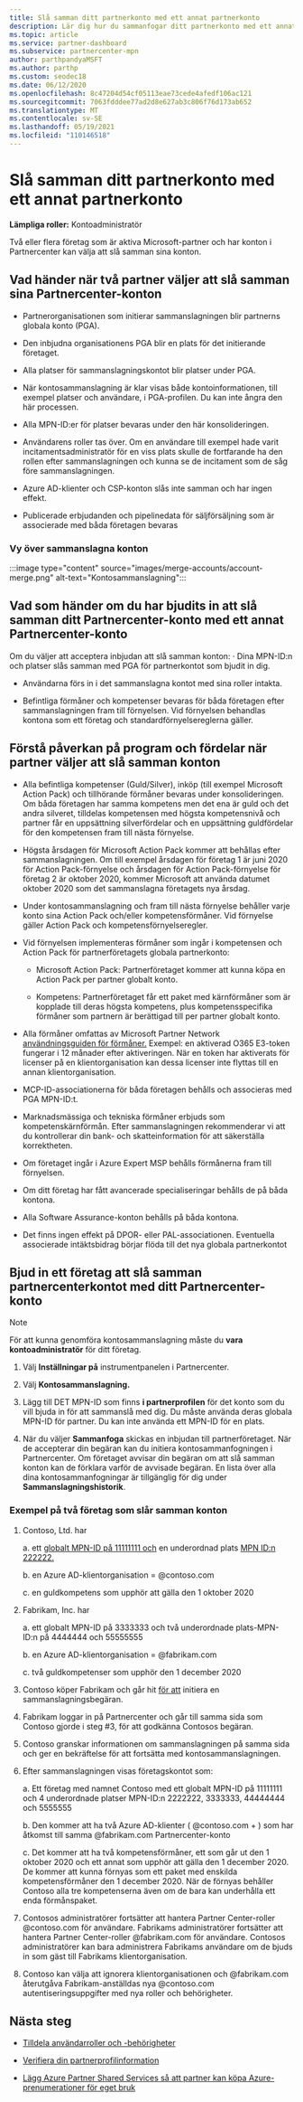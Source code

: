 ```yaml
---
title: Slå samman ditt partnerkonto med ett annat partnerkonto
description: Lär dig hur du sammanfogar ditt partnerkonto med ett annat partnerkonto i Partnercenter – för företag som är aktiva Microsoft-partner i Partnercenter.
ms.topic: article
ms.service: partner-dashboard
ms.subservice: partnercenter-mpn
author: parthpandyaMSFT
ms.author: parthp
ms.custom: seodec18
ms.date: 06/12/2020
ms.openlocfilehash: 8c47204d54cf05113eae73cede4afedf106ac121
ms.sourcegitcommit: 7063fdddee77ad2d8e627ab3c806f76d173ab652
ms.translationtype: MT
ms.contentlocale: sv-SE
ms.lasthandoff: 05/19/2021
ms.locfileid: "110146518"
---
```

# <a name="merge-your-partner-account-with-another-partner-account"></a>Slå samman ditt partnerkonto med ett annat partnerkonto

**Lämpliga roller:** Kontoadministratör

Två eller flera företag som är aktiva Microsoft-partner och har konton i Partnercenter kan välja att slå samman sina konton.

## <a name="what-happens-when-two-partners-elect-to-merge-their-partner-center-accounts"></a>Vad händer när två partner väljer att slå samman sina Partnercenter-konton

- Partnerorganisationen som initierar sammanslagningen blir partnerns globala konto (PGA).

- Den inbjudna organisationens PGA blir en plats för det initierande företaget.

- Alla platser för sammanslagningskontot blir platser under PGA.

- När kontosammanslagning är klar visas både kontoinformationen, till exempel platser och användare, i PGA-profilen. Du kan inte ångra den här processen.

- Alla MPN-ID:er för platser bevaras under den här konsolideringen.

- Användarens roller tas över. Om en användare till exempel hade varit incitamentsadministratör för en viss plats skulle de fortfarande ha den rollen efter sammanslagningen och kunna se de incitament som de såg före sammanslagningen.

- Azure AD-klienter och CSP-konton slås inte samman och har ingen effekt.

- Publicerade erbjudanden och pipelinedata för säljförsäljning som är associerade med båda företagen bevaras

### <a name="view-of-merged-accounts"></a>Vy över sammanslagna konton

:::image type="content" source="images/merge-accounts/account-merge.png" alt-text="Kontosammanslagning":::

## <a name="what-to-expect-if-you-have-been-invited-to-merge-your-partner-center-account-with-another-partner-center-account"></a>Vad som händer om du har bjudits in att slå samman ditt Partnercenter-konto med ett annat Partnercenter-konto

Om du väljer att acceptera inbjudan att slå samman konton: · Dina MPN-ID:n och platser slås samman med PGA för partnerkontot som bjudit in dig.

- Användarna förs in i det sammanslagna kontot med sina roller intakta.

- Befintliga förmåner och kompetenser bevaras för båda företagen efter sammanslagningen fram till förnyelsen. Vid förnyelsen behandlas kontona som ett företag och standardförnyelsereglerna gäller.

## <a name="understand-the-impacts-to-programs-and-benefits-when-partners-elect-to-merge-accounts"></a>Förstå påverkan på program och fördelar när partner väljer att slå samman konton

- Alla befintliga kompetenser (Guld/Silver), inköp (till exempel Microsoft Action Pack) och tillhörande förmåner bevaras under konsolideringen. Om båda företagen har samma kompetens men det ena är guld och det andra silveret, tilldelas kompetensen med högsta kompetensnivå och partner får en uppsättning silverfördelar och en uppsättning guldfördelar för den kompetensen fram till nästa förnyelse. 

- Högsta årsdagen för Microsoft Action Pack kommer att behållas efter sammanslagningen. Om till exempel årsdagen för företag 1 är juni 2020 för Action Pack-förnyelse och årsdagen för Action Pack-förnyelse för företag 2 är oktober 2020, kommer Microsoft att använda datumet oktober 2020 som det sammanslagna företagets nya årsdag.

- Under kontosammanslagning och fram till nästa förnyelse behåller varje konto sina Action Pack och/eller kompetensförmåner. Vid förnyelse gäller Action Pack och kompetensförnyelseregler.

- Vid förnyelsen implementeras förmåner som ingår i kompetensen och Action Pack för partnerföretagets globala partnerkonto:

  - Microsoft Action Pack: Partnerföretaget kommer att kunna köpa en Action Pack per partner globalt konto.

  - Kompetens: Partnerföretaget får ett paket med kärnförmåner som är kopplade till deras högsta kompetens, plus kompetensspecifika förmåner som partnern är berättigad till per partner globalt konto.

- Alla förmåner omfattas av Microsoft Partner Network [användningsguiden för förmåner.](https://aka.ms/partner-benefits-use-guide) Exempel: en aktiverad O365 E3-token fungerar i 12 månader efter aktiveringen. När en token har aktiverats för licenser på en klientorganisation kan dessa licenser inte flyttas till en annan klientorganisation.

- MCP-ID-associationerna för båda företagen behålls och associeras med PGA MPN-ID:t.

- Marknadsmässiga och tekniska förmåner erbjuds som kompetenskärnförmån. Efter sammanslagningen rekommenderar vi att du kontrollerar din bank- och skatteinformation för att säkerställa korrektheten.

- Om företaget ingår i Azure Expert MSP behålls förmånerna fram till förnyelsen.

- Om ditt företag har fått avancerade specialiseringar behålls de på båda kontona.

- Alla Software Assurance-konton behålls på båda kontona. 

- Det finns ingen effekt på DPOR- eller PAL-associationen. Eventuella associerade intäktsbidrag börjar flöda till det nya globala partnerkontot

## <a name="invite-a-company-to-merge-their-partner-center-account-with-your-partner-center-account"></a>Bjud in ett företag att slå samman partnercenterkontot med ditt Partnercenter-konto

>[!Note]
>För att kunna genomföra kontosammanslagning måste du **vara kontoadministratör** för ditt företag.

1. Välj **Inställningar på** instrumentpanelen i Partnercenter. 

2. Välj **Kontosammanslagning.**

3. Lägg till DET MPN-ID som finns **i partnerprofilen** för det konto som du vill bjuda in för att sammanslå med dig. Du måste använda deras globala MPN-ID för partner. Du kan inte använda ett MPN-ID för en plats.

4. När du väljer **Sammanfoga** skickas en inbjudan till partnerföretaget. När de accepterar din begäran kan du initiera kontosammanfogningen i Partnercenter. Om företaget avvisar din begäran om att slå samman konton kan de förklara varför de avvisade begäran. En lista över alla dina kontosammanfogningar är tillgänglig för dig under **Sammanslagningshistorik**.
 
### <a name="example-of-two-companies-merging-accounts"></a>Exempel på två företag som slår samman konton

1. Contoso, Ltd. har 

    a. ett [globalt MPN-ID på 11111111 och](https://partner.microsoft.com/pcv/accountsettings/connectedpartnerprofile) en underordnad plats [MPN ID:n 222222.](https://partner.microsoft.com/pcv/accountsettings/locationsprofile)
  
    b. en Azure AD-klientorganisation = @contoso.com
 
    c. en guldkompetens som upphör att gälla den 1 oktober 2020
2. Fabrikam, Inc. har
 
    a.  ett globalt MPN-ID på 3333333 och två underordnade plats-MPN-ID:n på 4444444 och 55555555

    b.  en Azure AD-klientorganisation = @fabrikam.com

    c.  två guldkompetenser som upphör den 1 december 2020
3.  Contoso köper Fabrikam och går hit [för att](https://partner.microsoft.com/dashboard/account/merger) initiera en sammanslagningsbegäran.
4.  Fabrikam loggar in på Partnercenter och går till samma sida som Contoso gjorde i steg #3, för att godkänna Contosos begäran.
5.  Contoso granskar informationen om sammanslagningen på samma sida och ger en bekräftelse för att fortsätta med kontosammanslagningen.
6.  Efter sammanslagningen visas företagskontot som:

    a.  Ett företag med namnet Contoso med ett globalt MPN-ID på 11111111 och 4 underordnade platser MPN-ID:n 2222222, 3333333, 44444444 och 5555555
    
    b.  Den kommer att ha två Azure AD-klienter ( @contoso.com + ) som har åtkomst till samma @fabrikam.com Partnercenter-konto
    
    c.  Det kommer att ha två kompetensförmåner, ett som går ut den 1 oktober 2020 och ett annat som upphör att gälla den 1 december 2020. De kommer att kunna förnyas som ett paket med enskilda kompetensförmåner den 1 december 2020. När de förnyas behåller Contoso alla tre kompetenserna även om de bara kan underhålla ett enda förmånspaket.
    
7.  Contosos administratörer fortsätter att hantera Partner Center-roller @contoso.com för användare. Fabrikams administratörer fortsätter att hantera Partner Center-roller @fabrikam.com för användare. Contosos administratörer kan bara administrera Fabrikams användare om de bjuds in som gäst till Fabrikams klientorganisation.
8.  Contoso kan välja att ignorera klientorganisationen och @fabrikam.com återutgåva Fabrikam-anställdas nya @contoso.com autentiseringsuppgifter med nya roller och behörigheter.

## <a name="next-steps"></a>Nästa steg

- [Tilldela användarroller och -behörigheter](permissions-overview.md)

- [Verifiera din partnerprofilinformation](update-your-partner-profile.md)

- [Lägg Azure Partner Shared Services så att partner kan köpa Azure-prenumerationer för eget bruk](shared-services.md)
